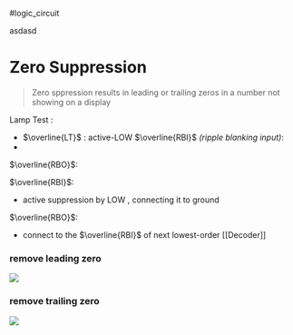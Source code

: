 
#logic_circuit 

asdasd
# Zero Suppression
>Zero sppression results in leading or trailing zeros in a number not showing on a display

Lamp Test : 
* $\overline{LT}$ : 
	 active-LOW
$\overline{RBI}$ *(ripple blanking input)*:
* 
$\overline{RBO}$:


$\overline{RBI}$:
* active suppression by LOW , connecting it to ground

$\overline{RBO}$:
* connect to the $\overline{RBI}$ of next lowest-order [[Decoder]]

### remove leading zero
![](https://i.imgur.com/Nc5ov08.png)

### remove trailing zero
![](https://i.imgur.com/vxffJZv.png)

